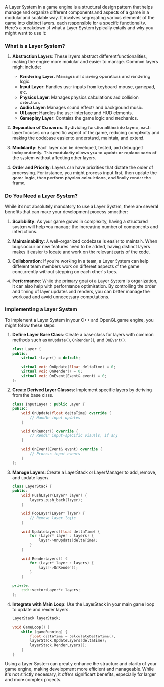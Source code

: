A Layer System in a game engine is a structural design pattern that helps manage and organize different components and aspects of a game in a modular and scalable way. It involves segregating various elements of the game into distinct layers, each responsible for a specific functionality. Here’s a breakdown of what a Layer System typically entails and why you might want to use it:

### What is a Layer System?

1. **Abstraction Layers**: These layers abstract different functionalities, making the engine more modular and easier to manage. Common layers might include:
   - **Rendering Layer**: Manages all drawing operations and rendering logic.
   - **Input Layer**: Handles user inputs from keyboard, mouse, gamepad, etc.
   - **Physics Layer**: Manages physics calculations and collision detection.
   - **Audio Layer**: Manages sound effects and background music.
   - **UI Layer**: Handles the user interface and HUD elements.
   - **Gameplay Layer**: Contains the game logic and mechanics.

2. **Separation of Concerns**: By dividing functionalities into layers, each layer focuses on a specific aspect of the game, reducing complexity and making the codebase easier to understand, maintain, and extend.

3. **Modularity**: Each layer can be developed, tested, and debugged independently. This modularity allows you to update or replace parts of the system without affecting other layers.

4. **Order and Priority**: Layers can have priorities that dictate the order of processing. For instance, you might process input first, then update the game logic, then perform physics calculations, and finally render the frame.

### Do You Need a Layer System?

While it’s not absolutely mandatory to use a Layer System, there are several benefits that can make your development process smoother:

1. **Scalability**: As your game grows in complexity, having a structured system will help you manage the increasing number of components and interactions.

2. **Maintainability**: A well-organized codebase is easier to maintain. When bugs occur or new features need to be added, having distinct layers makes it easier to locate and work on the relevant parts of the code.

3. **Collaboration**: If you’re working in a team, a Layer System can help different team members work on different aspects of the game concurrently without stepping on each other's toes.

4. **Performance**: While the primary goal of a Layer System is organization, it can also help with performance optimization. By controlling the order and timing of layer updates and renders, you can better manage the workload and avoid unnecessary computations.

### Implementing a Layer System

To implement a Layer System in your C++ and OpenGL game engine, you might follow these steps:

1. **Define Layer Base Class**: Create a base class for layers with common methods such as `OnUpdate()`, `OnRender()`, and `OnEvent()`.
   ```cpp
   class Layer {
   public:
       virtual ~Layer() = default;

       virtual void OnUpdate(float deltaTime) = 0;
       virtual void OnRender() = 0;
       virtual void OnEvent(Event& event) = 0;
   };
   ```

2. **Create Derived Layer Classes**: Implement specific layers by deriving from the base class.
   ```cpp
   class InputLayer : public Layer {
   public:
       void OnUpdate(float deltaTime) override {
           // Handle input updates
       }

       void OnRender() override {
           // Render input-specific visuals, if any
       }

       void OnEvent(Event& event) override {
           // Process input events
       }
   };
   ```

3. **Manage Layers**: Create a LayerStack or LayerManager to add, remove, and update layers.
   ```cpp
   class LayerStack {
   public:
       void PushLayer(Layer* layer) {
           layers.push_back(layer);
       }

       void PopLayer(Layer* layer) {
           // Remove layer logic
       }

       void UpdateLayers(float deltaTime) {
           for (Layer* layer : layers) {
               layer->OnUpdate(deltaTime);
           }
       }

       void RenderLayers() {
           for (Layer* layer : layers) {
               layer->OnRender();
           }
       }

   private:
       std::vector<Layer*> layers;
   };
   ```

4. **Integrate with Main Loop**: Use the LayerStack in your main game loop to update and render layers.
   ```cpp
   LayerStack layerStack;

   void GameLoop() {
       while (gameRunning) {
           float deltaTime = CalculateDeltaTime();
           layerStack.UpdateLayers(deltaTime);
           layerStack.RenderLayers();
       }
   }
   ```

Using a Layer System can greatly enhance the structure and clarity of your game engine, making development more efficient and manageable. While it's not strictly necessary, it offers significant benefits, especially for larger and more complex projects.
